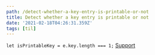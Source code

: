 ```yaml
---
path: /detect-whether-a-key-entry-is-printable-or-not
title: Detect whether a key entry is printable or not
date: '2021-02-18T04:26:31.359Z'
tags: [til]
---
```

`let isPrintableKey = e.key.length === 1;`
[Support](https://caniuse.com/keyboardevent-key)
